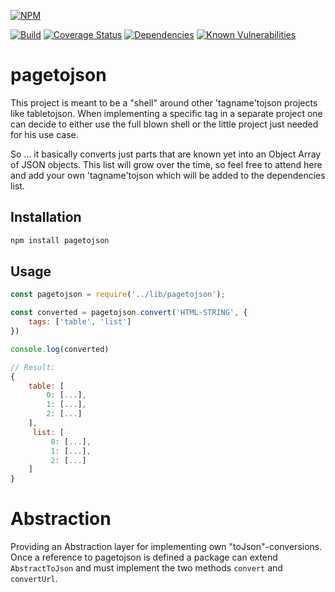 [![NPM](https://nodei.co/npm/pagetojson.png)](https://nodei.co/npm/pagetojson/)

[![Build](https://travis-ci.org/maugenst/pagetojson.svg?branch=master)](https://travis-ci.org/maugenst/pagetojson.svg?branch=master)
[![Coverage Status](https://coveralls.io/repos/github/maugenst/pagetojson/badge.svg?branch=master)](https://coveralls.io/github/maugenst/pagetojson?branch=master)
[![Dependencies](https://david-dm.org/maugenst/pagetojson.svg)](https://david-dm.org/maugenst/pagetojson.svg)
[![Known Vulnerabilities](https://snyk.io/test/github/maugenst/pagetojson/badge.svg?targetFile=package.json)](https://snyk.io/test/github/maugenst/pagetojson?targetFile=package.json)

# pagetojson

This project is meant to be a "shell" around other 'tagname'tojson projects like tabletojson. 
When implementing a specific tag in a separate project one can decide to either use the full 
blown shell or the little project just needed for his use case.

So ... it basically converts just parts that are known yet into an Object Array of JSON objects.
This list will grow over the time, so feel free to attend here and add your own 'tagname'tojson which 
will be added to the dependencies list.

## Installation

```bash
npm install pagetojson
```

## Usage

```javascript
const pagetojson = require('../lib/pagetojson');

const converted = pagetojson.convert('HTML-STRING', {
    tags: ['table', 'list']
})

console.log(converted)

// Result:
{
    table: [
        0: [...],
        1: [...],
        2: [...]
    ],
     list: [
         0: [...],
         1: [...],
         2: [...]
    ]
}

```

# Abstraction

Providing an Abstraction layer for implementing own "toJson"-conversions. Once 
a reference to pagetojson is defined a package can extend `AbstractToJson` and must implement
the two methods `convert` and `convertUrl`.

